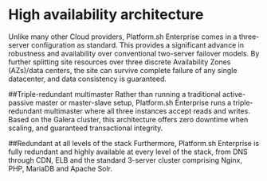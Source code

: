 # High availability architecture 
Unlike many other Cloud providers, Platform.sh Enterprise comes in a three-server configuration as standard. This provides a significant advance in robustness and availability over conventional two-server failover models. By further splitting site resources over three discrete Availability Zones (AZs)/data centers, the site can survive complete failure of any single datacenter, and data consistency is guaranteed. 

##Triple-redundant multimaster
Rather than running a traditional active-passive master or master-slave setup, Platform.sh Enterprise runs a triple-redundant multimaster where all three instances accept reads and writes. Based on the Galera cluster, this architecture offers zero downtime when scaling, and guaranteed transactional integrity. 

##Redundant at all levels of the stack
Furthermore, Platform.sh Enterprise is fully redundant and highly available at every level of the stack, from DNS through CDN, ELB and the standard 3-server cluster comprising Nginx, PHP, MariaDB and Apache Solr.